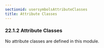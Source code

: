 ```yaml
---
sectionid: usersymbolsAttributeClasses
title: Attribute Classes
---
```



<h3 id="usersymbolsAttributeClasses">
   <span class="headingNumber">22.1.2</span>
   <span class="head">Attribute Classes</span>
</h3>
No attribute classes are defined in this module.

